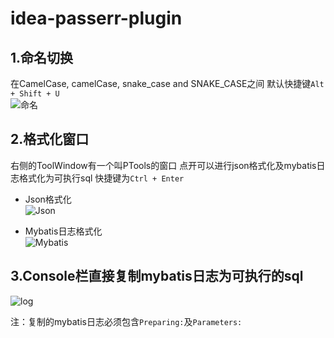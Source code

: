 # idea-passerr-plugin
## 1.命名切换
在CamelCase, camelCase, snake_case and SNAKE_CASE之间 默认快捷键`Alt + Shift + U`  
![命名](https://raw.githubusercontent.com/PasseRR/idea-passerr-plugin/images/camel.gif)

## 2.格式化窗口
右侧的ToolWindow有一个叫PTools的窗口 点开可以进行json格式化及mybatis日志格式化为可执行sql 
快捷键为`Ctrl + Enter`
* Json格式化  
![Json](https://raw.githubusercontent.com/PasseRR/idea-passerr-plugin/images/json.gif)

* Mybatis日志格式化  
![Mybatis](https://raw.githubusercontent.com/PasseRR/idea-passerr-plugin/images/log.gif)

## 3.Console栏直接复制mybatis日志为可执行的sql
![log](https://raw.githubusercontent.com/PasseRR/idea-passerr-plugin/images/log_copy.gif)

注：复制的mybatis日志必须包含`Preparing:`及`Parameters:`